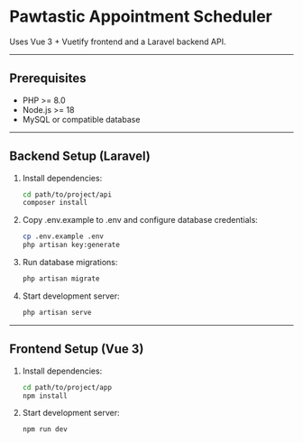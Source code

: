 # Pawtastic Appointment Scheduler

Uses Vue 3 + Vuetify frontend and a Laravel backend API.

---

## Prerequisites

- PHP >= 8.0
- Node.js >= 18
- MySQL or compatible database

---

## Backend Setup (Laravel)

1. Install dependencies:

   ```bash
   cd path/to/project/api
   composer install

2. Copy .env.example to .env and configure database credentials:

   ```bash
   cp .env.example .env
   php artisan key:generate

3. Run database migrations:

   ```bash
   php artisan migrate

4. Start development server:

   ```bash
   php artisan serve

---

## Frontend Setup (Vue 3)

1. Install dependencies:

   ```bash
   cd path/to/project/app
   npm install

2. Start development server:

   ```bash
   npm run dev
